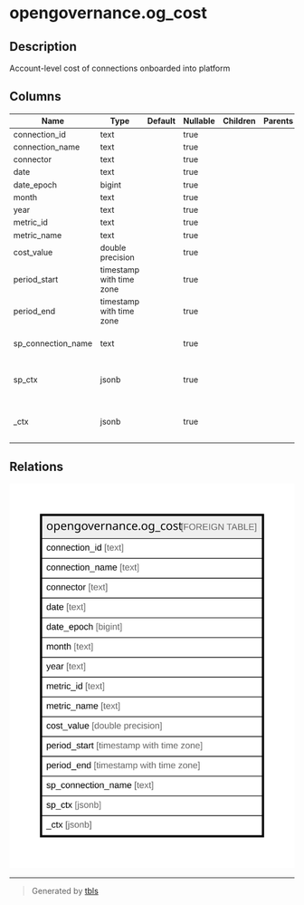 # opengovernance.og_cost

## Description

Account-level cost of connections onboarded into platform

## Columns

| Name | Type | Default | Nullable | Children | Parents | Comment |
| ---- | ---- | ------- | -------- | -------- | ------- | ------- |
| connection_id | text |  | true |  |  |  |
| connection_name | text |  | true |  |  |  |
| connector | text |  | true |  |  |  |
| date | text |  | true |  |  |  |
| date_epoch | bigint |  | true |  |  |  |
| month | text |  | true |  |  |  |
| year | text |  | true |  |  |  |
| metric_id | text |  | true |  |  |  |
| metric_name | text |  | true |  |  |  |
| cost_value | double precision |  | true |  |  |  |
| period_start | timestamp with time zone |  | true |  |  |  |
| period_end | timestamp with time zone |  | true |  |  |  |
| sp_connection_name | text |  | true |  |  | Steampipe connection name. |
| sp_ctx | jsonb |  | true |  |  | Steampipe context in JSON form. |
| _ctx | jsonb |  | true |  |  | Steampipe context in JSON form. |

## Relations

![er](opengovernance.og_cost.svg)

---

> Generated by [tbls](https://github.com/k1LoW/tbls)
